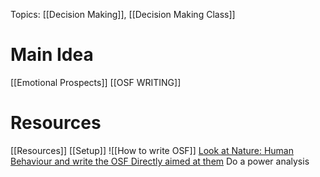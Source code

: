 Topics: [[Decision Making]], [[Decision Making Class]]
# Main Idea
[[Emotional Prospects]]
[[OSF WRITING]]

# Resources
[[Resources]]
[[Setup]]
![[How to write OSF]]
[Look at  Nature: Human Behaviour and write the OSF Directly aimed at them](https://www.nature.com/nathumbehav/registeredreports)
Do a power analysis
